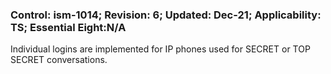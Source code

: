 ### Control: ism-1014; Revision: 6; Updated: Dec-21; Applicability: TS; Essential Eight:N/A
<p>Individual logins are implemented for IP phones used for SECRET or TOP SECRET conversations.</p>